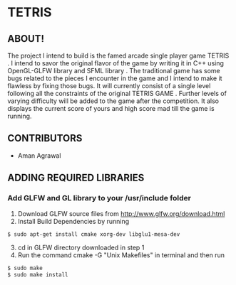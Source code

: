 # TETRIS





## ABOUT!
The project I intend to build is the famed arcade single player game TETRIS . I intend to savor the original flavor of the game by writing it in C++ using OpenGL-GLFW library and SFML library . The traditional game has some bugs related to the pieces I encounter in the game and I intend to make it flawless by fixing those bugs. It will currently consist of a single level following all the constraints of the original TETRIS GAME . Further levels of varying difficulty will be added to the game after the competition. It also displays the current score of yours and high score mad till the game is running.
 
## CONTRIBUTORS
* Aman Agrawal

## ADDING REQUIRED LIBRARIES

### Add GLFW and GL library to your /usr/include folder

1. Download GLFW source files from http://www.glfw.org/download.html
2. Install Build Dependencies by running 
```sh
$ sudo apt-get install cmake xorg-dev libglu1-mesa-dev
```
3. cd in GLFW directory downloaded in step 1
4. Run the command cmake -G "Unix Makefiles" in terminal and then run 
```sh
$ sudo make
$ sudo make install
```
 
 

 






